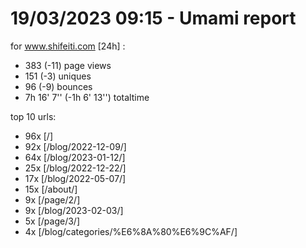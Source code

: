 # 19/03/2023 09:15 - Umami report
for www.shifeiti.com [24h] :

 - 383 (-11) page views
 - 151 (-3) uniques
 - 96 (-9) bounces
 - 7h 16' 7'' (-1h 6' 13'') totaltime


top 10 urls:
 - 96x [/]
 - 92x [/blog/2022-12-09/]
 - 64x [/blog/2023-01-12/]
 - 25x [/blog/2022-12-22/]
 - 17x [/blog/2022-05-07/]
 - 15x [/about/]
 - 9x [/page/2/]
 - 9x [/blog/2023-02-03/]
 - 5x [/page/3/]
 - 4x [/blog/categories/%E6%8A%80%E6%9C%AF/]


